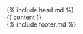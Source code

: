 <!DOCTYPE html>
<html>
  <head>
    <meta http-equiv="Content-Type" content="text/html; charset=utf-8" />
		<meta name="viewport" content="width=device-width, initial-scale=1" />
		<meta http-equiv="X-UA-Compatible" content="IE=edge" />
    <title>{{ page.title }}</title>
    <meta name="description" content="敏捷实践者，全栈工程师" />
    <link rel="fluid-icon" href="/images/fluidicon.png" />
    <link rel="apple-touch-icon" type="image/png" href="/images/apple-touch-icon.png" />
    <link rel="icon" type="image/x-icon" href="/images/favicon.ico" />
    <link rel="stylesheet" href="https://cdn.bootcss.com/font-awesome/4.7.0/css/font-awesome.min.css" />
    <link href="https://cdn.bootcss.com/bootstrap/3.3.7/css/bootstrap.min.css" rel="stylesheet"/>
    <link rel="stylesheet" href="/css/monokai.sublime.syntax.css" />
    <link rel="stylesheet" href="/css/blog.css" />
    <script src="https://cdn.bootcss.com/jquery/3.1.1/jquery.min.js"></script>
    <script src="https://cdn.bootcss.com/bootstrap/3.3.7/js/bootstrap.min.js"></script>
    <script>
        var _hmt = _hmt || [];
        (function() {
          var hm = document.createElement("script");
          hm.src = "//hm.baidu.com/hm.js?2647be066b5c11cc8f6a27bd02cb71af";
          var s = document.getElementsByTagName("script")[0]; 
          s.parentNode.insertBefore(hm, s);
        })();
    </script>
  </head>
  <body>
    <div class="menu">
        {% include head.md %}
    </div>
    {{ content }}
    <div class="footer">
      {% include footer.md %}
    </div>
  </body>
</html>
